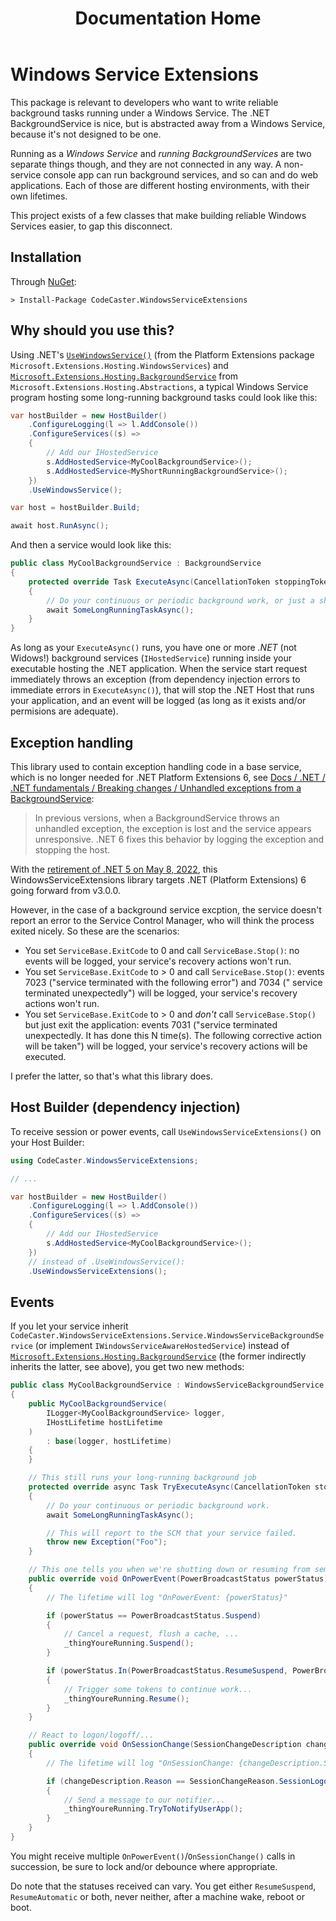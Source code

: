 ﻿---
title: Documentation Home
layout: cayman-with-menu
order: 1
---
# Windows Service Extensions
This package is relevant to developers who want to write reliable background tasks running under a Windows Service. The .NET BackgroundService is nice, but is abstracted away from a Windows Service, because it's not designed to be one.

Running as a _Windows Service_ and _running BackgroundServices_ are two separate things though, and they are not connected in any way. A non-service console app can run background services, and so can and do web applications. Each of those are different hosting environments, with their own lifetimes.

This project exists of a few classes that make building reliable Windows Services easier, to gap this disconnect. 

## Installation
Through [NuGet](https://www.nuget.org/packages/CodeCaster.WindowsServiceExtensions/):

    > Install-Package CodeCaster.WindowsServiceExtensions

## Why should you use this?
Using .NET's [`UseWindowsService()`](https://docs.microsoft.com/en-us/dotnet/api/microsoft.extensions.hosting.windowsservicelifetimehostbuilderextensions.usewindowsservice?view=dotnet-plat-ext-6.0) (from the Platform Extensions package `Microsoft.Extensions.Hosting.WindowsServices`) and [`Microsoft.Extensions.Hosting.BackgroundService`](https://docs.microsoft.com/en-us/dotnet/api/microsoft.extensions.hosting.backgroundservice?view=dotnet-plat-ext-6.0) from `Microsoft.Extensions.Hosting.Abstractions`, a typical Windows Service program hosting some long-running background tasks could look like this:

```csharp
var hostBuilder = new HostBuilder()
    .ConfigureLogging(l => l.AddConsole())
    .ConfigureServices((s) =>
    {
        // Add our IHostedService
        s.AddHostedService<MyCoolBackgroundService>();
        s.AddHostedService<MyShortRunningBackgroundService>();
    })
    .UseWindowsService();

var host = hostBuilder.Build;

await host.RunAsync();
```

And then a service would look like this:

```csharp
public class MyCoolBackgroundService : BackgroundService
{
    protected override Task ExecuteAsync(CancellationToken stoppingToken)
    {
        // Do your continuous or periodic background work, or just a short task and return.
        await SomeLongRunningTaskAsync();
    }
}
```

As long as your `ExecuteAsync()` runs, you have one or more _.NET_ (not Widows!) background services (`IHostedService`) running inside your executable hosting the .NET application. When the service start request immediately throws an exception (from dependency injection errors to immediate errors in `ExecuteAsync()`), that will stop the .NET Host that runs your application, and an event will be logged (as long as it exists and/or permisions are adequate).

## Exception handling
This library used to contain exception handling code in a base service, which is no longer needed for .NET Platform Extensions 6, see [Docs / .NET / .NET fundamentals / Breaking changes / Unhandled exceptions from a BackgroundService](https://docs.microsoft.com/en-us/dotnet/core/compatibility/core-libraries/6.0/hosting-exception-handling):

> In previous versions, when a BackgroundService throws an unhandled exception, the exception is lost and the service appears unresponsive. .NET 6 fixes this behavior by logging the exception and stopping the host.

With the [retirement of .NET 5 on May 8, 2022](https://docs.microsoft.com/en-us/lifecycle/products/microsoft-net-and-net-core), this WindowsServiceExtensions library targets .NET (Platform Extensions) 6 going forward from v3.0.0.

However, in the case of a background service excption, the service doesn't report an error to the Service Control Manager, who will think the process exited nicely. So these are the scenarios:

* You set `ServiceBase.ExitCode` to 0 and call `ServiceBase.Stop()`: no events will be logged, your service's recovery actions won't run.
* You set `ServiceBase.ExitCode` to > 0 and call `ServiceBase.Stop()`: events 7023 ("service terminated with the following error") and 7034 (" service terminated unexpectedly") will be logged, your service's recovery actions won't run.
* You set `ServiceBase.ExitCode` to > 0 and _don't_ call `ServiceBase.Stop()` but just exit the application: events 7031 ("service terminated unexpectedly.  It has done this N time(s).  The following corrective action will be taken") will be logged, your service's recovery actions will be executed.

I prefer the latter, so that's what this library does.

## Host Builder (dependency injection)
To receive session or power events, call `UseWindowsServiceExtensions()` on your Host Builder:

```csharp
using CodeCaster.WindowsServiceExtensions;

// ...

var hostBuilder = new HostBuilder()
    .ConfigureLogging(l => l.AddConsole())
    .ConfigureServices((s) =>
    {
        // Add our IHostedService
        s.AddHostedService<MyCoolBackgroundService>();
    })
    // instead of .UseWindowsService():    
    .UseWindowsServiceExtensions();
```

## Events
If you let your service inherit `CodeCaster.WindowsServiceExtensions.Service.WindowsServiceBackgroundService` (or implement `IWindowsServiceAwareHostedService`) instead of [`Microsoft.Extensions.Hosting.BackgroundService`](https://docs.microsoft.com/en-us/dotnet/api/microsoft.extensions.hosting.backgroundservice?view=dotnet-plat-ext-5.0) (the former indirectly inherits the latter, see above), you get two new methods:

```csharp
public class MyCoolBackgroundService : WindowsServiceBackgroundService
{
    public MyCoolBackgroundService(
        ILogger<MyCoolBackgroundService> logger,
        IHostLifetime hostLifetime
    )
        : base(logger, hostLifetime)
    {
    }

    // This still runs your long-running background job
    protected override async Task TryExecuteAsync(CancellationToken stoppingToken)
    {
        // Do your continuous or periodic background work.
        await SomeLongRunningTaskAsync();

        // This will report to the SCM that your service failed.
        throw new Exception("Foo");
    }

    // This one tells you when we're shutting down or resuming from semi-hibernation
    public override void OnPowerEvent(PowerBroadcastStatus powerStatus)
    {
        // The lifetime will log "OnPowerEvent: {powerStatus}"

        if (powerStatus == PowerBroadcastStatus.Suspend)
        {
            // Cancel a request, flush a cache, ...
            _thingYoureRunning.Suspend();
        }

        if (powerStatus.In(PowerBroadcastStatus.ResumeSuspend, PowerBroadcastStatus.ResumeAutomatic))
        {
            // Trigger some tokens to continue work...
            _thingYoureRunning.Resume();
        }
    }

    // React to logon/logoff/...
    public override void OnSessionChange(SessionChangeDescription changeDescription)
    {
        // The lifetime will log "OnSessionChange: {changeDescription.SessionId}, {changeDescription.Reason}"

        if (changeDescription.Reason == SessionChangeReason.SessionLogon)
        {
            // Send a message to our notifier...
            _thingYoureRunning.TryToNotifyUserApp();
        }
    }
}
```

You might receive multiple `OnPowerEvent()`/`OnSessionChange()` calls in succession, be sure to lock and/or debounce where appropriate.

Do note that the statuses received can vary. You get either `ResumeSuspend`, `ResumeAutomatic` or both, never neither, after a machine wake, reboot or boot.

